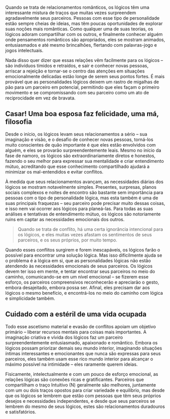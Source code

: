 Quando se trata de relacionamentos românticos, os lógicos têm uma interessante mistura de traços que muitas vezes surpreendem agradavelmente seus parceiros. Pessoas com esse tipo de personalidade estão sempre cheias de ideias, mas têm poucas oportunidades de explorar suas noções mais românticas. Como qualquer uma de suas teorias, os lógicos adoram compartilhar com os outros, e finalmente conhecer alguém onde pensamentos românticos são apropriados, eles se mostram animados, entusiasmados e até mesmo brincalhões, flertando com palavras-jogo e jogos intelectuais.

Nada disso quer dizer que essas relações vêm facilmente para os lógicos – são indivíduos tímidos e retraídos, e sair e conhecer novas pessoas, arriscar a rejeição e tornar-se o centro das atenções em situações emocionalmente delicadas estão longe de serem seus pontos fortes. É mais provável que as personalidades lógicos deixem um rastro de migalhas de pão para um parceiro em potencial, permitindo que eles façam o primeiro movimento e se compromissando com seu parceiro como um ato de reciprocidade em vez de bravata.

## Casar! Uma boa esposa faz felicidade, uma má, filosofia

Desde o início, os lógicos levam seus relacionamentos a sério – sua imaginação e visão, e o desafio de conhecer novas pessoas, torná-los muito conscientes de quão importante é que eles estão envolvidos com alguém, e eles se provarão surpreendentemente leais. Mesmo no início da fase de namoro, os lógicos são extraordinariamente diretos e honestos, fazendo o seu melhor para expressar sua mentalidade e criar entendimento mútuo, acreditando que esse conhecimento compartilhado ajudará a minimizar os mal-entendidos e evitar conflitos.

À medida que seus relacionamentos avançam, as necessidades diárias dos lógicos se mostram notavelmente simples. Presentes, surpresas, planos sociais complexos e noites de encontro são bastante sem importância para pessoas com o tipo de personalidade lógica, mas esta também é uma de suas principais fraquezas – seu parceiro pode precisar muito dessas coisas, e isso nem vai ocorrer aos lógicos para planeá-las. Para todas as suas análises e tentativas de entendimento mútuo, os lógicos são notoriamente ruins em captar as necessidades emocionais dos outros.

> Quando se trata de conflito, há uma certa ignorância intencional para os lógicos, e eles muitas vezes afastam os sentimentos de seus parceiros, e os seus próprios, por muito tempo.

Quando esses conflitos surgirem e forem inescapáveis, os lógicos farão o possível para encontrar uma solução lógica. Mas isso dificilmente ajuda se o problema é a lógica em si, que as personalidades lógicas não estão atendendo às necessidades emocionais de seus parceiros. Os lógicos devem ter isso em mente, e tentar encontrar seus parceiros no meio do caminho, comunicando-se em um nível emocional – se fizerem esse esforço, os parceiros compreensivos reconhecerão e apreciarão o gesto, embora desajeitado, embora possa ser. Afinal, eles precisam dar aos lógicos o mesmo benefício, e encontrá-los no meio do caminho com lógica e simplicidade também.

## Cuidado com a estéril de uma vida ocupada

Todo esse ascetismo material e evasão de conflitos apoiam um objetivo primário – liberar recursos mentais para coisas mais importantes. A imaginação criativa e vívida dos lógicos faz um parceiro surpreendentemente entusiasmado, apaixonado e romântico. Embora os lógicos possam priorizar demais seu mundo interior, imaginando situações íntimas interessantes e emocionantes que nunca são expressas para seus parceiros, eles também usam esse rico mundo interior para alcançar o máximo possível na intimidade – eles raramente querem ideias.

Fisicamente, intelectualmente e com um pouco de esforço emocional, as relações lógicas são conexões ricas e gratificantes. Parceiros que compartilham o traço Intuitivo (N) geralmente são melhores, juntamente com um ou dois traços opostos para criar variedade e equilíbrio, mas desde que os lógicos se lembrem que estão com pessoas que têm seus próprios desejos e necessidades independentes, e desde que seus parceiros se lembrem do mesmo de seus lógicos, estes são relacionamentos duradouros e satisfatórios.
